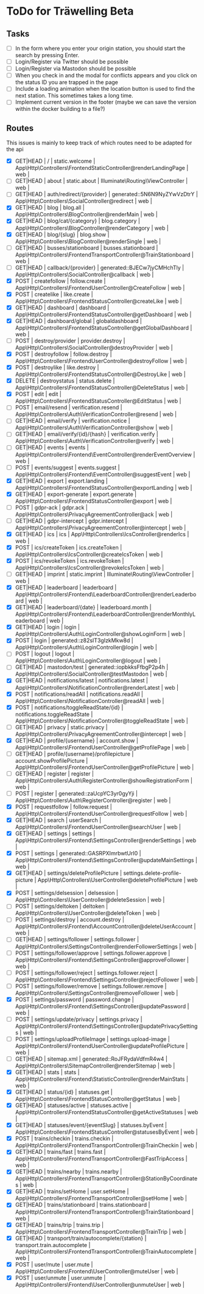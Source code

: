 # ToDo for Träwelling Beta

## Tasks
- [ ] In the form where you enter your origin station, you should start the search by pressing Enter.
- [ ] Login/Register via Twitter should be possible
- [ ] Login/Register via Mastodon should be possible
- [ ] When you check in and the modal for conflicts appears and you click on the status ID you are trapped in the page
- [ ] Include a loading animation when the location button is used to find the next station. This sometimes takes a long time.
- [ ] Implement current version in the footer (maybe we can save the version within the docker building to a file?)

## Routes
This issues is mainly to keep track of which routes need to be adapted for the api

- [x]   GET|HEAD  | /                                        | static.welcome                     | App\Http\Controllers\FrontendStaticController@renderLandingPage              | web                                                |
- [ ]   GET|HEAD  | about                                    | static.about                       | Illuminate\Routing\ViewController                                            | web                                                |
- [ ]   GET|HEAD  | auth/redirect/{provider}                 | generated::5N6N9NyZYwVzDtrY        | App\Http\Controllers\SocialController@redirect                               | web                                                |
- [x]   GET|HEAD  | blog                                     | blog.all                           | App\Http\Controllers\BlogController@renderMain                               | web                                                |
- [x]   GET|HEAD  | blog/cat/{category}                      | blog.category                      | App\Http\Controllers\BlogController@renderCategory                           | web                                                |
- [x]   GET|HEAD  | blog/{slug}                              | blog.show                          | App\Http\Controllers\BlogController@renderSingle                             | web                                                |
- [ ]   GET|HEAD  | busses/stationboard                      | busses.stationboard                | App\Http\Controllers\FrontendTransportController@TrainStationboard           | web                                                |
- [ ]   GET|HEAD  | callback/{provider}                      | generated::BJECw7jyCMHchTly        | App\Http\Controllers\SocialController@callback                               | web                                                |
- [x]   POST      | createfollow                             | follow.create                      | App\Http\Controllers\FrontendUserController@CreateFollow                     | web                                                |
- [x]   POST      | createlike                               | like.create                        | App\Http\Controllers\FrontendStatusController@createLike                     | web                                                |
- [x]   GET|HEAD  | dashboard                                | dashboard                          | App\Http\Controllers\FrontendStatusController@getDashboard                   | web                                                |
- [x]   GET|HEAD  | dashboard/global                         | globaldashboard                    | App\Http\Controllers\FrontendStatusController@getGlobalDashboard             | web                                                |
- [ ]   POST      | destroy/provider                         | provider.destroy                   | App\Http\Controllers\SocialController@destroyProvider                        | web                                                |
- [x]   POST      | destroyfollow                            | follow.destroy                     | App\Http\Controllers\FrontendUserController@destroyFollow                    | web                                                |
- [x]   POST      | destroylike                              | like.destroy                       | App\Http\Controllers\FrontendStatusController@DestroyLike                    | web                                                |
- [x]   DELETE    | destroystatus                            | status.delete                      | App\Http\Controllers\FrontendStatusController@DeleteStatus                   | web                                                |
- [x]   POST      | edit                                     | edit                               | App\Http\Controllers\FrontendStatusController@EditStatus                     | web                                                |
- [ ]   POST      | email/resend                             | verification.resend                | App\Http\Controllers\Auth\VerificationController@resend                      | web                                                |
- [ ]   GET|HEAD  | email/verify                             | verification.notice                | App\Http\Controllers\Auth\VerificationController@show                        | web                                                |
- [ ]   GET|HEAD  | email/verify/{id}/{hash}                 | verification.verify                | App\Http\Controllers\Auth\VerificationController@verify                      | web                                                |
- [ ]   GET|HEAD  | events                                   | events                             | App\Http\Controllers\Frontend\EventController@renderEventOverview            | web                                                |
- [ ]   POST      | events/suggest                           | events.suggest                     | App\Http\Controllers\Frontend\EventController@suggestEvent                   | web                                                |
- [x]   GET|HEAD  | export                                   | export.landing                     | App\Http\Controllers\FrontendStatusController@exportLanding                  | web                                                |
- [x]   GET|HEAD  | export-generate                          | export.generate                    | App\Http\Controllers\FrontendStatusController@export                         | web                                                |
- [ ]   POST      | gdpr-ack                                 | gdpr.ack                           | App\Http\Controllers\PrivacyAgreementController@ack                          | web                                                |
- [ ]   GET|HEAD  | gdpr-intercept                           | gdpr.intercept                     | App\Http\Controllers\PrivacyAgreementController@intercept                    | web                                                |
- [x]   GET|HEAD  | ics                                      | ics                                | App\Http\Controllers\IcsController@renderIcs                                 | web                                                |
- [x]   POST      | ics/createToken                          | ics.createToken                    | App\Http\Controllers\IcsController@createIcsToken                            | web                                                |
- [x]   POST      | ics/revokeToken                          | ics.revokeToken                    | App\Http\Controllers\IcsController@revokeIcsToken                            | web                                                |
- [ ]   GET|HEAD  | imprint                                  | static.imprint                     | Illuminate\Routing\ViewController                                            | web                                                |
- [x]   GET|HEAD  | leaderboard                              | leaderboard                        | App\Http\Controllers\Frontend\LeaderboardController@renderLeaderboard        | web                                                |
- [x]   GET|HEAD  | leaderboard/{date}                       | leaderboard.month                  | App\Http\Controllers\Frontend\LeaderboardController@renderMonthlyLeaderboard | web                                                |
- [x]   GET|HEAD  | login                                    | login                              | App\Http\Controllers\Auth\LoginController@showLoginForm                      | web                                                |
- [x]   POST      | login                                    | generated::z82sIT3gIzkMkw8d        | App\Http\Controllers\Auth\LoginController@login                              | web                                                |
- [ ]   POST      | logout                                   | logout                             | App\Http\Controllers\Auth\LoginController@logout                             | web                                                |
- [ ]   GET|HEAD  | mastodon/test                            | generated::iopbkksFfbgP2p4h        | App\Http\Controllers\SocialController@testMastodon                           | web                                                |
- [x]   GET|HEAD  | notifications/latest                     | notifications.latest               | App\Http\Controllers\NotificationController@renderLatest                     | web                                                |
- [x]   POST      | notifications/readAll                    | notifications.readAll              | App\Http\Controllers\NotificationController@readAll                          | web                                                |
- [x]   POST      | notifications/toggleReadState/{id}       | notifications.toggleReadState      | App\Http\Controllers\NotificationController@toggleReadState                  | web                                                |
- [ ]   GET|HEAD  | privacy                                  | static.privacy                     | App\Http\Controllers\PrivacyAgreementController@intercept                    | web                                                |
- [x]   GET|HEAD  | profile/{username}                       | account.show                       | App\Http\Controllers\FrontendUserController@getProfilePage                   | web                                                |
- [ ]   GET|HEAD  | profile/{username}/profilepicture        | account.showProfilePicture         | App\Http\Controllers\FrontendUserController@getProfilePicture                | web                                                |
- [ ]   GET|HEAD  | register                                 | register                           | App\Http\Controllers\Auth\RegisterController@showRegistrationForm            | web                                                |
- [ ]   POST      | register                                 | generated::zaUcpYC3yr0gyYji        | App\Http\Controllers\Auth\RegisterController@register                        | web                                                |
- [x]   POST      | requestfollow                            | follow.request                     | App\Http\Controllers\FrontendUserController@requestFollow                    | web                                                |
- [x]   GET|HEAD  | search                                   | userSearch                         | App\Http\Controllers\FrontendUserController@searchUser                       | web                                                |
- [x]   GET|HEAD  | settings                                 | settings                           | App\Http\Controllers\Frontend\SettingsController@renderSettings              | web                                                |
- [x]   POST      | settings                                 | generated::GASRPXImrbwtUrI0        | App\Http\Controllers\Frontend\SettingsController@updateMainSettings          | web                                                |
- [x]   GET|HEAD  | settings/deleteProfilePicture            | settings.delete-profile-picture    | App\Http\Controllers\UserController@deleteProfilePicture                     | web                                                |
- [x]   POST      | settings/delsession                      | delsession                         | App\Http\Controllers\UserController@deleteSession                            | web                                                |
- [ ]   POST      | settings/deltoken                        | deltoken                           | App\Http\Controllers\UserController@deleteToken                              | web                                                |
- [ ]   POST      | settings/destroy                         | account.destroy                    | App\Http\Controllers\Frontend\AccountController@deleteUserAccount            | web                                                |
- [ ]   GET|HEAD  | settings/follower                        | settings.follower                  | App\Http\Controllers\SettingsController@renderFollowerSettings               | web                                                |
- [ ]   POST      | settings/follower/approve                | settings.follower.approve          | App\Http\Controllers\Frontend\SettingsController@approveFollower             | web                                                |
- [ ]   POST      | settings/follower/reject                 | settings.follower.reject           | App\Http\Controllers\Frontend\SettingsController@rejectFollower              | web                                                |
- [ ]   POST      | settings/follower/remove                 | settings.follower.remove           | App\Http\Controllers\SettingsController@removeFollower                       | web                                                |
- [x]   POST      | settings/password                        | password.change                    | App\Http\Controllers\Frontend\SettingsController@updatePassword              | web                                                |
- [ ]   POST      | settings/update/privacy                  | settings.privacy                   | App\Http\Controllers\Frontend\SettingsController@updatePrivacySettings       | web                                                |
- [ ]   POST      | settings/uploadProfileImage              | settings.upload-image              | App\Http\Controllers\FrontendUserController@updateProfilePicture             | web                                                |
- [ ]   GET|HEAD  | sitemap.xml                              | generated::RoJFRydaVdfmR4w4        | App\Http\Controllers\SitemapController@renderSitemap                         | web                                                |
- [x]   GET|HEAD  | stats                                    | stats                              | App\Http\Controllers\Frontend\StatisticController@renderMainStats            | web                                                |
- [x]   GET|HEAD  | status/{id}                              | statuses.get                       | App\Http\Controllers\FrontendStatusController@getStatus                      | web                                                |
- [x]   GET|HEAD  | statuses/active                          | statuses.active                    | App\Http\Controllers\FrontendStatusController@getActiveStatuses              | web                                                |
- [x]   GET|HEAD  | statuses/event/{eventSlug}               | statuses.byEvent                   | App\Http\Controllers\FrontendStatusController@statusesByEvent                | web                                                |
- [x]   POST      | trains/checkin                           | trains.checkin                     | App\Http\Controllers\FrontendTransportController@TrainCheckin                | web                                                |
- [x]   GET|HEAD  | trains/fast                              | trains.fast                        | App\Http\Controllers\FrontendTransportController@FastTripAccess              | web                                                |
- [x]   GET|HEAD  | trains/nearby                            | trains.nearby                      | App\Http\Controllers\FrontendTransportController@StationByCoordinates        | web                                                |
- [x]   GET|HEAD  | trains/setHome                           | user.setHome                       | App\Http\Controllers\FrontendTransportController@setHome                     | web                                                |
- [x]   GET|HEAD  | trains/stationboard                      | trains.stationboard                | App\Http\Controllers\FrontendTransportController@TrainStationboard           | web                                                |
- [x]   GET|HEAD  | trains/trip                              | trains.trip                        | App\Http\Controllers\FrontendTransportController@TrainTrip                   | web                                                |
- [x]   GET|HEAD  | transport/train/autocomplete/{station}   | transport.train.autocomplete       | App\Http\Controllers\FrontendTransportController@TrainAutocomplete           | web                                                |
- [x]   POST      | user/mute                                | user.mute                          | App\Http\Controllers\Frontend\UserController@muteUser                        | web                                                |
- [x]   POST      | user/unmute                              | user.unmute                        | App\Http\Controllers\Frontend\UserController@unmuteUser                      | web                                                |
